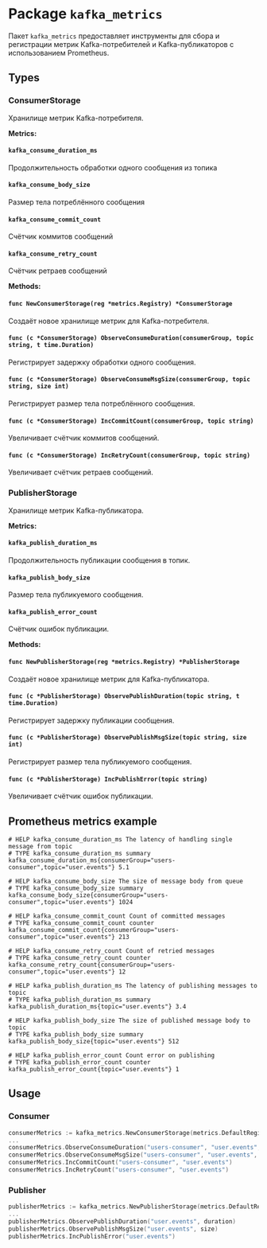 # Package `kafka_metrics`

Пакет `kafka_metrics` предоставляет инструменты для сбора и регистрации метрик Kafka-потребителей и Kafka-публикаторов с использованием Prometheus.

## Types

### ConsumerStorage

Хранилище метрик Kafka-потребителя.

**Metrics:**

#### `kafka_consume_duration_ms`

Продолжительность обработки одного сообщения из топика

#### `kafka_consume_body_size`

Размер тела потреблённого сообщения

#### `kafka_consume_commit_count`

Счётчик коммитов сообщений

#### `kafka_consume_retry_count`

Счётчик ретраев сообщений

**Methods:**

#### `func NewConsumerStorage(reg *metrics.Registry) *ConsumerStorage`

Создаёт новое хранилище метрик для Kafka-потребителя.

#### `func (c *ConsumerStorage) ObserveConsumeDuration(consumerGroup, topic string, t time.Duration)`

Регистрирует задержку обработки одного сообщения.

#### `func (c *ConsumerStorage) ObserveConsumeMsgSize(consumerGroup, topic string, size int)`

Регистрирует размер тела потреблённого сообщения.

#### `func (c *ConsumerStorage) IncCommitCount(consumerGroup, topic string)`

Увеличивает счётчик коммитов сообщений.

#### `func (c *ConsumerStorage) IncRetryCount(consumerGroup, topic string)`

Увеличивает счётчик ретраев сообщений.

### PublisherStorage

Хранилище метрик Kafka-публикатора.

**Metrics:**

#### `kafka_publish_duration_ms`

Продолжительность публикации сообщения в топик.

#### `kafka_publish_body_size`

Размер тела публикуемого сообщения.

#### `kafka_publish_error_count`

Счётчик ошибок публикации.

**Methods:**

#### `func NewPublisherStorage(reg *metrics.Registry) *PublisherStorage`

Создаёт новое хранилище метрик для Kafka-публикатора.

#### `func (c *PublisherStorage) ObservePublishDuration(topic string, t time.Duration)`

Регистрирует задержку публикации сообщения.

#### `func (c *PublisherStorage) ObservePublishMsgSize(topic string, size int)`

Регистрирует размер тела публикуемого сообщения.

#### `func (c *PublisherStorage) IncPublishError(topic string)`

Увеличивает счётчик ошибок публикации.

## Prometheus metrics example

```
# HELP kafka_consume_duration_ms The latency of handling single message from topic
# TYPE kafka_consume_duration_ms summary
kafka_consume_duration_ms{consumerGroup="users-consumer",topic="user.events"} 5.1

# HELP kafka_consume_body_size The size of message body from queue
# TYPE kafka_consume_body_size summary
kafka_consume_body_size{consumerGroup="users-consumer",topic="user.events"} 1024

# HELP kafka_consume_commit_count Count of committed messages
# TYPE kafka_consume_commit_count counter
kafka_consume_commit_count{consumerGroup="users-consumer",topic="user.events"} 213

# HELP kafka_consume_retry_count Count of retried messages
# TYPE kafka_consume_retry_count counter
kafka_consume_retry_count{consumerGroup="users-consumer",topic="user.events"} 12

# HELP kafka_publish_duration_ms The latency of publishing messages to topic
# TYPE kafka_publish_duration_ms summary
kafka_publish_duration_ms{topic="user.events"} 3.4

# HELP kafka_publish_body_size The size of published message body to topic
# TYPE kafka_publish_body_size summary
kafka_publish_body_size{topic="user.events"} 512

# HELP kafka_publish_error_count Count error on publishing
# TYPE kafka_publish_error_count counter
kafka_publish_error_count{topic="user.events"} 1
```

## Usage

### Consumer

```go
consumerMetrics := kafka_metrics.NewConsumerStorage(metrics.DefaultRegistry)
...
consumerMetrics.ObserveConsumeDuration("users-consumer", "user.events", duration)
consumerMetrics.ObserveConsumeMsgSize("users-consumer", "user.events", size)
consumerMetrics.IncCommitCount("users-consumer", "user.events")
consumerMetrics.IncRetryCount("users-consumer", "user.events")
```

### Publisher

```go
publisherMetrics := kafka_metrics.NewPublisherStorage(metrics.DefaultRegistry)
...
publisherMetrics.ObservePublishDuration("user.events", duration)
publisherMetrics.ObservePublishMsgSize("user.events", size)
publisherMetrics.IncPublishError("user.events")
```
